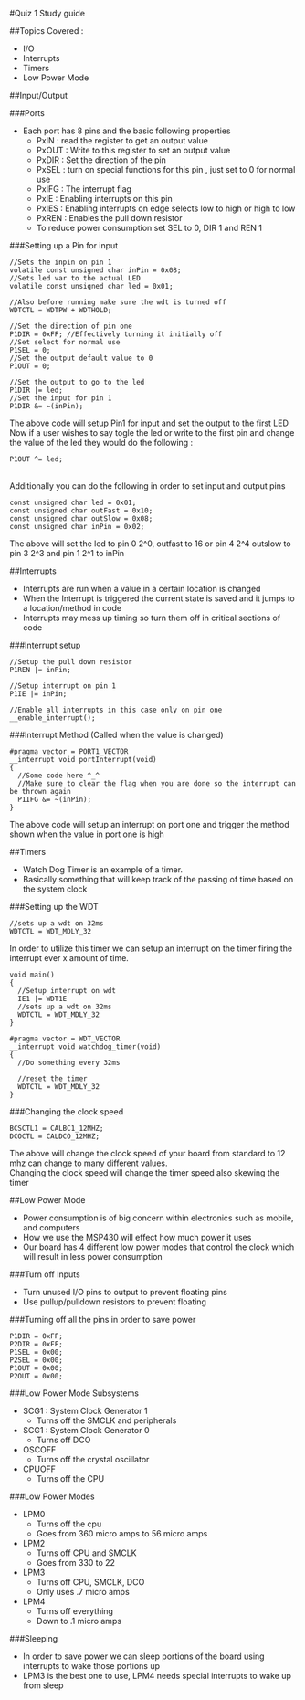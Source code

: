 #Quiz 1 Study guide

##Topics Covered : 
  - I/O
  - Interrupts
  - Timers
  - Low Power Mode


##Input/Output

###Ports
- Each port has 8 pins and the basic following properties
    - PxIN : read the register to get an output value
    - PxOUT : Write to this register to set an output value
    - PxDIR : Set the direction of the pin
    - PxSEL : turn on special functions for this pin , just set to 0 for normal use
    - PxIFG : The interrupt flag
    - PxIE : Enabling interrupts on this pin
    - PxIES : Enabling interrupts on edge selects low to high or high to low
    - PxREN : Enables the pull down resistor
    - To reduce power consumption set SEL to 0, DIR 1 and REN 1

###Setting up a Pin for input

    //Sets the inpin on pin 1
    volatile const unsigned char inPin = 0x08;
    //Sets led var to the actual LED
    volatile const unsigned char led = 0x01;
        
    //Also before running make sure the wdt is turned off
    WDTCTL = WDTPW + WDTHOLD;
        
    //Set the direction of pin one          
    P1DIR = 0xFF; //Effectively turning it initially off
    //Set select for normal use
    P1SEL = 0;
    //Set the output default value to 0
    P1OUT = 0;
       
    //Set the output to go to the led
    P1DIR |= led;
    //Set the input for pin 1
    P1DIR &= ~(inPin);
    

The above code will setup Pin1 for input and set the output to the first LED</br>
Now if a user wishes to say togle the led or write to the first pin and change the value of the led they would do the following :

    P1OUT ^= led;

</br>
Additionally you can do the following in order to set input and output pins</br>

    const unsigned char led = 0x01;
    const unsigned char outFast = 0x10;
    const unsigned char outSlow = 0x08;
    const unsigned char inPin = 0x02;
	
The above will set the led to pin 0 2^0, outfast to 16 or pin 4 2^4 outslow to pin 3 2^3 and pin 1 2^1 to inPin


##Interrupts
- Interrupts are run when a value in a certain location is changed
- When the Interrupt is triggered the current state is saved and it jumps to a location/method in code
- Interrupts may mess up timing so turn them off in critical sections of code

###Interrupt setup

    //Setup the pull down resistor
    P1REN |= inPin;
      
    //Setup interrupt on pin 1
    P1IE |= inPin;
      
    //Enable all interrupts in this case only on pin one
    __enable_interrupt();

###Interrupt Method (Called when the value is changed)

    #pragma vector = PORT1_VECTOR
    __interrupt void portInterrupt(void)
    {
      //Some code here ^_^
      //Make sure to clear the flag when you are done so the interrupt can be thrown again
      P1IFG &= ~(inPin);
    }

The above code will setup an interrupt on port one and trigger the method shown when the value in port one is high

##Timers
- Watch Dog Timer is an example of a timer.
- Basically something that will keep track of the passing of time based on the system clock

###Setting up the WDT

    //sets up a wdt on 32ms
    WDTCTL = WDT_MDLY_32

In order to utilize this timer we can setup an interrupt on the timer firing the interrupt ever x amount of time.

    void main()
    {
      //Setup interrupt on wdt
      IE1 |= WDT1E
      //sets up a wdt on 32ms
      WDTCTL = WDT_MDLY_32
    }
        
    #pragma vector = WDT_VECTOR
    __interrupt void watchdog_timer(void)
    {
      //Do something every 32ms
      
      //reset the timer
      WDTCTL = WDT_MDLY_32
    }
    
###Changing the clock speed

    BCSCTL1 = CALBC1_12MHZ;
    DCOCTL = CALDCO_12MHZ;
    
The above will change the clock speed of your board from standard to 12 mhz can change to many different values.</br>
Changing the clock speed will change the timer speed also skewing the timer

##Low Power Mode
- Power consumption is of big concern within electronics such as mobile, and computers
- How we use the MSP430 will effect how much power it uses
- Our board has 4 different low power modes that control the clock which will result in less power consumption

###Turn off Inputs
- Turn unused I/O pins to output to prevent floating pins
- Use pullup/pulldown resistors to prevent floating

###Turning off all the pins in order to save power

    P1DIR = 0xFF;
    P2DIR = 0xFF;
    P1SEL = 0x00;
    P2SEL = 0x00;
    P1OUT = 0x00;
    P2OUT = 0x00;

###Low Power Mode Subsystems
- SCG1 : System Clock Generator 1
    - Turns off the SMCLK and peripherals
- SCG1 : System Clock Generator 0
    - Turns off DCO
- OSCOFF
    - Turns off the crystal oscillator 
- CPUOFF
    - Turns off the CPU

###Low Power Modes
- LPM0
    - Turns off the cpu
    - Goes from 360 micro amps to 56 micro amps
- LPM2
    - Turns off CPU and SMCLK
    - Goes from 330 to 22
- LPM3
    - Turns off CPU, SMCLK, DCO
    - Only uses .7 micro amps 
- LPM4
    - Turns off everything
    - Down to .1 micro amps

###Sleeping
- In order to save power we can sleep portions of the board using interrupts to wake those portions up
- LPM3 is the best one to use, LPM4 needs special interrupts to wake up from sleep

